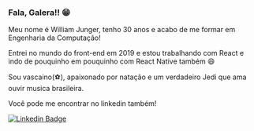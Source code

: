 

### Fala, Galera!! 😁

Meu nome é William Junger, tenho 30 anos e acabo de me formar em Engenharia da Computação!

Entrei no mundo do front-end em 2019 e estou trabalhando com React e indo de pouquinho em pouquinho com React Native também 😄

Sou vascaino(⚽️), apaixonado por natação e um verdadeiro Jedi que ama ouvir musica brasileira.


Você pode me encontrar no linkedin também!

[![Linkedin Badge](https://img.shields.io/badge/-LinkedIn-blue?style=flat-square&logo=Linkedin&logoColor=white&link=https://www.linkedin.com/in/william-junger)](https://www.linkedin.com/in/william-junger)




<!--
**Willjunger/Willjunger** is a ✨ _special_ ✨ repository because its `README.md` (this file) appears on your GitHub profile.

Here are some ideas to get you started:

- 🔭 I’m currently working on ...
- 🌱 I’m currently learning ...
- 👯 I’m looking to collaborate on ...
- 🤔 I’m looking for help with ...
- 💬 Ask me about ...
- 📫 How to reach me: ...
- 😄 Pronouns: ...
- ⚡ Fun fact: ...
-->
